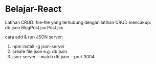 # Belajar-React

Latihan CRUD:
file-file yang terhubung dengan latihan CRUD mencakup:
db.json
BlogPost.jsx
Post.jsx

cara add & run JSON server:
1. npm install -g json-server
2. create file json e.g: db.json
3. json-server --watch db.json --port 3004

